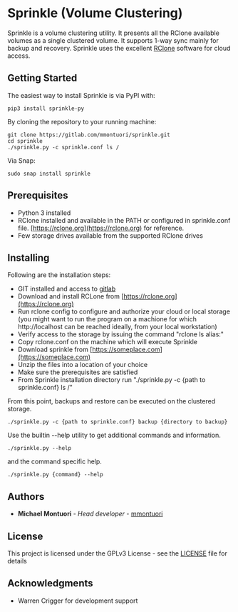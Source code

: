 # Sprinkle (Volume Clustering)

Sprinkle is a volume clustering utility. It presents all the RClone available volumes as a single clustered volume. It supports 1-way sync mainly for
backup and recovery. Sprinkle uses the excellent [RClone](https://rclone.org) software for cloud access.

## Getting Started

The easiest way to install Sprinkle is via PyPI with:
```
pip3 install sprinkle-py
```

By cloning the repository to your running machine:
```
git clone https://gitlab.com/mmontuori/sprinkle.git
cd sprinkle
./sprinkle.py -c sprinkle.conf ls /
```

Via Snap:
```
sudo snap install sprinkle
```

## Prerequisites

* Python 3 installed
* RClone installed and available in the PATH or configured in sprinkle.conf file.
  [https://rclone.org](https://rclone.org) for reference.
* Few storage drives available from the supported RClone drives

## Installing

Following are the installation steps:

* GIT installed and access to [gitlab](https://gitlab.com)
* Download and install RCLone from [https://rclone.org](https://rclone.org)
* Run rclone config to configure and authorize your cloud or local storage
  (you might want to run the program on a machione for which http://localhost can be reached
  ideally, from your local workstation)
* Verify access to the storage by issuing the command "rclone ls alias:"
* Copy rclone.conf on the machine which will execute Sprinkle
* Download sprinkle from [https://someplace.com](https://someplace.com)
* Unzip the files into a location of your choice
* Make sure the prerequisites are satisfied
* From Sprinkle installation directory run "./sprinkle.py -c {path to sprinkle.conf} ls /"

From this point, backups and restore can be executed on the clustered storage.

```
./sprinkle.py -c {path to sprinkle.conf} backup {directory to backup}
```

Use the builtin --help utility to get additional commands and information.

```
./sprinkle.py --help
```

and the command specific help.

```
./sprinkle.py {command} --help
```

## Authors

* **Michael Montuori** - *Head developer* - [mmontuori](https://gitlab.com/mmontuori)

## License

This project is licensed under the GPLv3 License - see the
[LICENSE](https://www.gnu.org/licenses/gpl-3.0.en.html) file for details

## Acknowledgments

* Warren Crigger for development support
